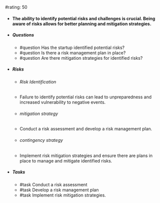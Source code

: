 #rating: 50
- #### The ability to identify potential risks and challenges is crucial. Being aware of risks allows for better planning and mitigation strategies.
- ##### Questions
  - #question Has the startup identified potential risks?
  - #question Is there a risk management plan in place?
  - #question Are there mitigation strategies for identified risks?
- ##### Risks

  - ###### Risk Identification
  - Failure to identify potential risks can lead to unpreparedness and increased vulnerability to negative events.
  - ###### mitigation strategy
  - Conduct a risk assessment and develop a risk management plan.
  - ###### contingency strategy
  - Implement risk mitigation strategies and ensure there are plans in place to manage and mitigate identified risks.
- ##### Tasks
  - #task Conduct a risk assessment
  - #task  Develop a risk management plan
  - #task  Implement risk mitigation strategies.


